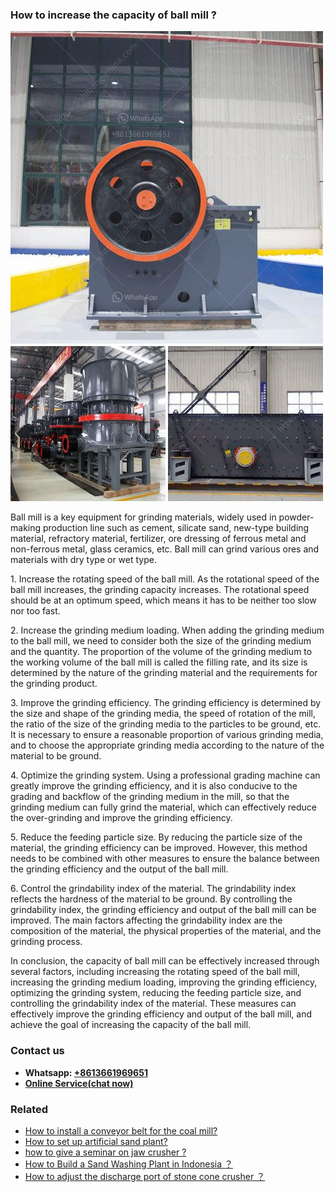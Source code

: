 <h3>How to increase the capacity of ball mill ?</h3><img src='1701745280.jpg' alt=''><p>Ball mill is a key equipment for grinding materials, widely used in powder-making production line such as cement, silicate sand, new-type building material, refractory material, fertilizer, ore dressing of ferrous metal and non-ferrous metal, glass ceramics, etc. Ball mill can grind various ores and materials with dry type or wet type. </p><p>1. Increase the rotating speed of the ball mill. As the rotational speed of the ball mill increases, the grinding capacity increases. The rotational speed should be at an optimum speed, which means it has to be neither too slow nor too fast.</p><p>2. Increase the grinding medium loading. When adding the grinding medium to the ball mill, we need to consider both the size of the grinding medium and the quantity. The proportion of the volume of the grinding medium to the working volume of the ball mill is called the filling rate, and its size is determined by the nature of the grinding material and the requirements for the grinding product.</p><p>3. Improve the grinding efficiency. The grinding efficiency is determined by the size and shape of the grinding media, the speed of rotation of the mill, the ratio of the size of the grinding media to the particles to be ground, etc. It is necessary to ensure a reasonable proportion of various grinding media, and to choose the appropriate grinding media according to the nature of the material to be ground.</p><p>4. Optimize the grinding system. Using a professional grading machine can greatly improve the grinding efficiency, and it is also conducive to the grading and backflow of the grinding medium in the mill, so that the grinding medium can fully grind the material, which can effectively reduce the over-grinding and improve the grinding efficiency.</p><p>5. Reduce the feeding particle size. By reducing the particle size of the material, the grinding efficiency can be improved. However, this method needs to be combined with other measures to ensure the balance between the grinding efficiency and the output of the ball mill.</p><p>6. Control the grindability index of the material. The grindability index reflects the hardness of the material to be ground. By controlling the grindability index, the grinding efficiency and output of the ball mill can be improved. The main factors affecting the grindability index are the composition of the material, the physical properties of the material, and the grinding process.</p><p>In conclusion, the capacity of ball mill can be effectively increased through several factors, including increasing the rotating speed of the ball mill, increasing the grinding medium loading, improving the grinding efficiency, optimizing the grinding system, reducing the feeding particle size, and controlling the grindability index of the material. These measures can effectively improve the grinding efficiency and output of the ball mill, and achieve the goal of increasing the capacity of the ball mill.</p><h3>Contact us</h3><ul><li><strong>Whatsapp:&nbsp;<a href="https://wa.me/8613661969651">+8613661969651</a></strong></li><li><a href="https://swt.shibang-china.com/?git&amp;zhl&amp;How to increase the capacity of ball mill "><strong>Online Service(chat now)</strong></a></li></ul><h3>Related</h3><ul><li><a href='How to install a conveyor belt for the coal mill.md'>How to install a conveyor belt for the coal mill?</a></li><li><a href='How to set up artificial sand plant.md'>How to set up artificial sand plant?</a></li><li><a href='how to give a seminar on jaw crusher .md'>how to give a seminar on jaw crusher ?</a></li><li><a href='How to Build a Sand Washing Plant in Indonesia ？.md'>How to Build a Sand Washing Plant in Indonesia ？</a></li><li><a href='How to adjust the discharge port of stone cone crusher ？.md'>How to adjust the discharge port of stone cone crusher ？</a></li></ul>